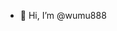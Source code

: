 - 👋 Hi, I’m @wumu888


<!---
wumu888/wumu888 is a ✨ special ✨ repository because its `README.md` (this file) appears on your GitHub profile.
You can click the Preview link to take a look at your changes.
--->
